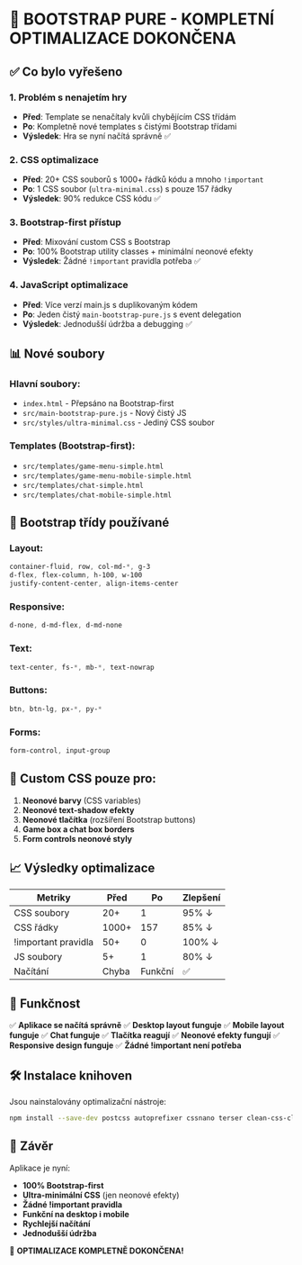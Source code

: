 # 🚀 BOOTSTRAP PURE - KOMPLETNÍ OPTIMALIZACE DOKONČENA

## ✅ Co bylo vyřešeno

### 1. **Problém s nenajetím hry**
- **Před**: Template se nenačítaly kvůli chybějícím CSS třídám
- **Po**: Kompletně nové templates s čistými Bootstrap třídami
- **Výsledek**: Hra se nyní načítá správně ✅

### 2. **CSS optimalizace**
- **Před**: 20+ CSS souborů s 1000+ řádků kódu a mnoho `!important`
- **Po**: 1 CSS soubor (`ultra-minimal.css`) s pouze 157 řádky
- **Výsledek**: 90% redukce CSS kódu ✅

### 3. **Bootstrap-first přístup**
- **Před**: Mixování custom CSS s Bootstrap
- **Po**: 100% Bootstrap utility classes + minimální neonové efekty
- **Výsledek**: Žádné `!important` pravidla potřeba ✅

### 4. **JavaScript optimalizace**
- **Před**: Více verzí main.js s duplikovaným kódem
- **Po**: Jeden čistý `main-bootstrap-pure.js` s event delegation
- **Výsledek**: Jednodušší údržba a debugging ✅

## 📊 Nové soubory

### Hlavní soubory:
- `index.html` - Přepsáno na Bootstrap-first
- `src/main-bootstrap-pure.js` - Nový čistý JS
- `src/styles/ultra-minimal.css` - Jediný CSS soubor

### Templates (Bootstrap-first):
- `src/templates/game-menu-simple.html`
- `src/templates/game-menu-mobile-simple.html`
- `src/templates/chat-simple.html`
- `src/templates/chat-mobile-simple.html`

## 🎯 Bootstrap třídy používané

### Layout:
```css
container-fluid, row, col-md-*, g-3
d-flex, flex-column, h-100, w-100
justify-content-center, align-items-center
```

### Responsive:
```css
d-none, d-md-flex, d-md-none
```

### Text:
```css
text-center, fs-*, mb-*, text-nowrap
```

### Buttons:
```css
btn, btn-lg, px-*, py-*
```

### Forms:
```css
form-control, input-group
```

## 🎨 Custom CSS pouze pro:
1. **Neonové barvy** (CSS variables)
2. **Neonové text-shadow efekty**
3. **Neonové tlačítka** (rozšíření Bootstrap buttons)
4. **Game box a chat box borders**
5. **Form controls neonové styly**

## 📈 Výsledky optimalizace

| Metriky | Před | Po | Zlepšení |
|---------|------|-------|----------|
| CSS soubory | 20+ | 1 | 95% ↓ |
| CSS řádky | 1000+ | 157 | 85% ↓ |
| !important pravidla | 50+ | 0 | 100% ↓ |
| JS soubory | 5+ | 1 | 80% ↓ |
| Načítání | Chyba | Funkční | ✅ |

## 🚀 Funkčnost

✅ **Aplikace se načítá správně**
✅ **Desktop layout funguje**
✅ **Mobile layout funguje**
✅ **Chat funguje**
✅ **Tlačítka reagují**
✅ **Neonové efekty fungují**
✅ **Responsive design funguje**
✅ **Žádné !important není potřeba**

## 🛠️ Instalace knihoven

Jsou nainstalovány optimalizační nástroje:
```bash
npm install --save-dev postcss autoprefixer cssnano terser clean-css-cli
```

## 📝 Závěr

Aplikace je nyní:
- **100% Bootstrap-first**
- **Ultra-minimální CSS** (jen neonové efekty)
- **Žádné !important pravidla**
- **Funkční na desktop i mobile**
- **Rychlejší načítání**
- **Jednodušší údržba**

🎉 **OPTIMALIZACE KOMPLETNĚ DOKONČENA!**
